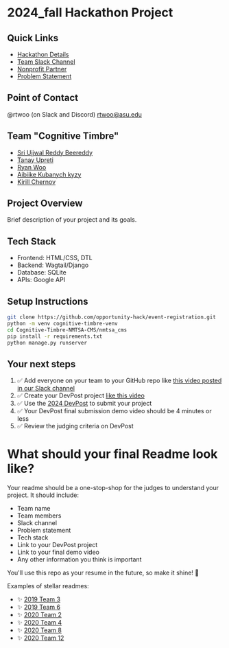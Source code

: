
# 2024_fall Hackathon Project

## Quick Links
- [Hackathon Details](https://www.ohack.dev/hack/2024_fall)
- [Team Slack Channel](https://opportunity-hack.slack.com/app_redirect?channel=cognitive-timbre)
- [Nonprofit Partner](https://www.ohack.dev/nonprofit/Neurologic%20Music%20Therapy%20Services%20of%20Arizona)
- [Problem Statement](https://ohack.dev/project/iVVw8DhbmgJhzuZnJXb5)

## Point of Contact
@rtwoo (on Slack and Discord)
rtwoo@asu.edu

## Team "Cognitive Timbre"
- [Sri Ujjwal Reddy Beereddy](https://github.com/sbeeredd04)
- [Tanay Upreti](https://github.com/code-wolf-byte)
- [Ryan Woo](https://github.com/rtwoo)
- [Aibiike Kubanych kyzy](https://github.com/bikonoai)
- [Kirill Chernov](https://github.com/Kiri110K)

## Project Overview
Brief description of your project and its goals.

## Tech Stack
- Frontend: HTML/CSS, DTL
- Backend: Wagtail/Django
- Database: SQLite
- APIs: Google API


## Setup Instructions
```bash
git clone https://github.com/opportunity-hack/event-registration.git
python -m venv cognitive-timbre-venv
cd Cognitive-Timbre-NMTSA-CMS/nmtsa_cms
pip install -r requirements.txt
python manage.py runserver
```


## Your next steps
1. ✅ Add everyone on your team to your GitHub repo like [this video posted in our Slack channel](https://opportunity-hack.slack.com/archives/C1Q6YHXQU/p1605657678139600)
2. ✅ Create your DevPost project [like this video](https://youtu.be/vCa7QFFthfU?si=bzMQ91d8j3ZkOD03)
3. ✅ Use the [2024 DevPost](https://opportunity-hack-2024-arizona.devpost.com) to submit your project
4. ✅ Your DevPost final submission demo video should be 4 minutes or less
5. ✅ Review the judging criteria on DevPost

# What should your final Readme look like?
Your readme should be a one-stop-shop for the judges to understand your project. It should include:
- Team name
- Team members
- Slack channel
- Problem statement
- Tech stack
- Link to your DevPost project
- Link to your final demo video
- Any other information you think is important

You'll use this repo as your resume in the future, so make it shine! 🌟

Examples of stellar readmes:
- ✨ [2019 Team 3](https://github.com/2019-Arizona-Opportunity-Hack/Team-3)
- ✨ [2019 Team 6](https://github.com/2019-Arizona-Opportunity-Hack/Team-6)
- ✨ [2020 Team 2](https://github.com/2020-opportunity-hack/Team-02)
- ✨ [2020 Team 4](https://github.com/2020-opportunity-hack/Team-04)
- ✨ [2020 Team 8](https://github.com/2020-opportunity-hack/Team-08)
- ✨ [2020 Team 12](https://github.com/2020-opportunity-hack/Team-12)
